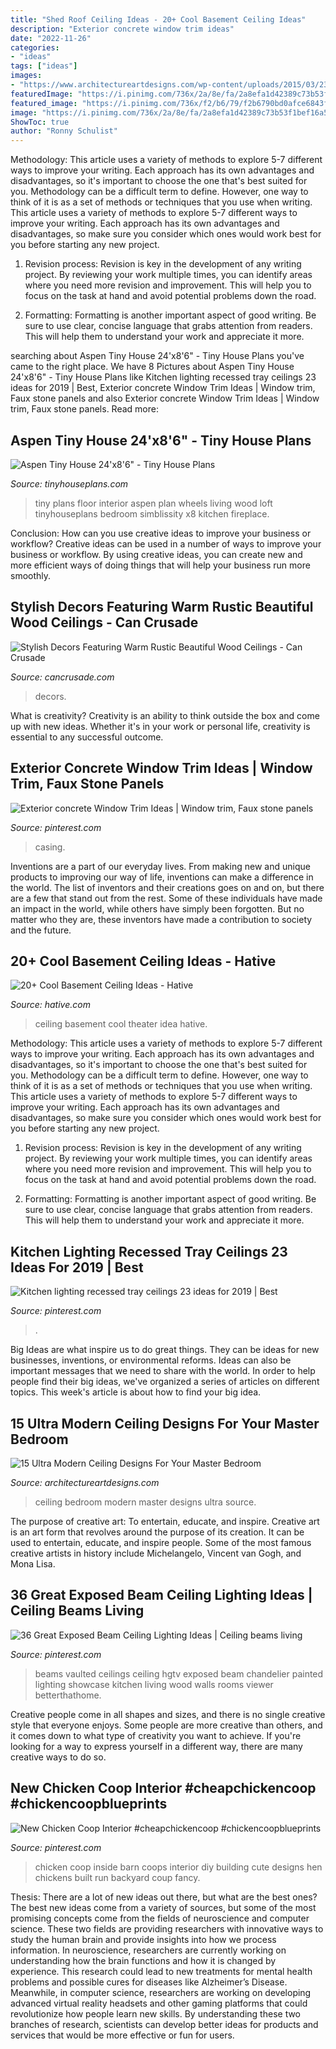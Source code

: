 ```yaml
---
title: "Shed Roof Ceiling Ideas - 20+ Cool Basement Ceiling Ideas"
description: "Exterior concrete window trim ideas"
date: "2022-11-26"
categories:
- "ideas"
tags: ["ideas"]
images:
- "https://www.architectureartdesigns.com/wp-content/uploads/2015/03/233-630x472.jpg"
featuredImage: "https://i.pinimg.com/736x/2a/8e/fa/2a8efa1d42389c73b53f1bef16a53a04.jpg"
featured_image: "https://i.pinimg.com/736x/f2/b6/79/f2b6790bd0afce6843f612cfaaeda481--window-casing-window-trims.jpg"
image: "https://i.pinimg.com/736x/2a/8e/fa/2a8efa1d42389c73b53f1bef16a53a04.jpg"
ShowToc: true
author: "Ronny Schulist"
---
```



Methodology: This article uses a variety of methods to explore 5-7 different ways to improve your writing. Each approach has its own advantages and disadvantages, so it's important to choose the one that's best suited for you.
Methodology can be a difficult term to define. However, one way to think of it is as a set of methods or techniques that you use when writing. This article uses a variety of methods to explore 5-7 different ways to improve your writing. Each approach has its own advantages and disadvantages, so make sure you consider which ones would work best for you before starting any new project.
1) Revision process: Revision is key in the development of any writing project. By reviewing your work multiple times, you can identify areas where you need more revision and improvement. This will help you to focus on the task at hand and avoid potential problems down the road.

2) Formatting: Formatting is another important aspect of good writing. Be sure to use clear, concise language that grabs attention from readers. This will help them to understand your work and appreciate it more.

	

		
searching about Aspen Tiny House 24&#039;x8&#039;6&quot; - Tiny House Plans you've came to the right place. We have 8 Pictures about Aspen Tiny House 24&#039;x8&#039;6&quot; - Tiny House Plans like Kitchen lighting recessed tray ceilings 23 ideas for 2019 | Best, Exterior concrete Window Trim Ideas | Window trim, Faux stone panels and also Exterior concrete Window Trim Ideas | Window trim, Faux stone panels. Read more:
		
    
## Aspen Tiny House 24&#039;x8&#039;6&quot; - Tiny House Plans

<img loading=lazy src="https://tinyhouseplans.com/wp-content/uploads/2018/04/JymDwaynePhotography.com-1.png" onerror="this.onerror=null;this.src='https://tse1.mm.bing.net/th?id=OIP.4K56hDWYa5VwPZhaxTOjwgHaE8&amp;pid=15.1';" alt="Aspen Tiny House 24&#039;x8&#039;6&quot; - Tiny House Plans">

_Source: tinyhouseplans.com_

>tiny plans floor interior aspen plan wheels living wood loft tinyhouseplans bedroom simblissity x8 kitchen fireplace. 

	

Conclusion: How can you use creative ideas to improve your business or workflow?
Creative ideas can be used in a number of ways to improve your business or workflow. By using creative ideas, you can create new and more efficient ways of doing things that will help your business run more smoothly.

    
## Stylish Decors Featuring Warm Rustic Beautiful Wood Ceilings - Can Crusade

<img loading=lazy src="https://cdn.cancrusade.com/wp-content/uploads/stylish-decors-featuring-warm-rustic-beautiful-wood-ceilings_67567.jpg" onerror="this.onerror=null;this.src='https://tse4.mm.bing.net/th?id=OIP.XA-bvEk_xojL1rKpiQXqSQHaJ4&amp;pid=15.1';" alt="Stylish Decors Featuring Warm Rustic Beautiful Wood Ceilings - Can Crusade">

_Source: cancrusade.com_

>decors. 

	

What is creativity?
Creativity is an ability to think outside the box and come up with new ideas. Whether it's in your work or personal life, creativity is essential to any successful outcome.

    
## Exterior Concrete Window Trim Ideas | Window Trim, Faux Stone Panels

<img loading=lazy src="https://i.pinimg.com/736x/f2/b6/79/f2b6790bd0afce6843f612cfaaeda481--window-casing-window-trims.jpg" onerror="this.onerror=null;this.src='https://tse3.mm.bing.net/th?id=OIP.aZN7Bf6vnxo7Voe9E8xPqAHaJ3&amp;pid=15.1';" alt="Exterior concrete Window Trim Ideas | Window trim, Faux stone panels">

_Source: pinterest.com_

>casing. 

	

Inventions are a part of our everyday lives. From making new and unique products to improving our way of life, inventions can make a difference in the world. The list of inventors and their creations goes on and on, but there are a few that stand out from the rest. Some of these individuals have made an impact in the world, while others have simply been forgotten. But no matter who they are, these inventors have made a contribution to society and the future.

    
## 20+ Cool Basement Ceiling Ideas - Hative

<img loading=lazy src="https://hative.com/wp-content/uploads/2014/05/basement-ceiling-ideas/14-home-theater-ceiling-idea.jpg" onerror="this.onerror=null;this.src='https://tse2.mm.bing.net/th?id=OIP.WZoTJjv9Wtep8X3uh76wSAHaHX&amp;pid=15.1';" alt="20+ Cool Basement Ceiling Ideas - Hative">

_Source: hative.com_

>ceiling basement cool theater idea hative. 

	

Methodology: This article uses a variety of methods to explore 5-7 different ways to improve your writing. Each approach has its own advantages and disadvantages, so it's important to choose the one that's best suited for you.
Methodology can be a difficult term to define. However, one way to think of it is as a set of methods or techniques that you use when writing. This article uses a variety of methods to explore 5-7 different ways to improve your writing. Each approach has its own advantages and disadvantages, so make sure you consider which ones would work best for you before starting any new project.
1) Revision process: Revision is key in the development of any writing project. By reviewing your work multiple times, you can identify areas where you need more revision and improvement. This will help you to focus on the task at hand and avoid potential problems down the road.

2) Formatting: Formatting is another important aspect of good writing. Be sure to use clear, concise language that grabs attention from readers. This will help them to understand your work and appreciate it more.

    
## Kitchen Lighting Recessed Tray Ceilings 23 Ideas For 2019 | Best

<img loading=lazy src="https://i.pinimg.com/736x/14/19/f5/1419f5263cd1e7cb976ae84a3f1e4b36.jpg" onerror="this.onerror=null;this.src='https://tse3.mm.bing.net/th?id=OIP.xYq_s1hkBDDvoNhvxSF89gAAAA&amp;pid=15.1';" alt="Kitchen lighting recessed tray ceilings 23 ideas for 2019 | Best">

_Source: pinterest.com_

>. 

	

Big Ideas are what inspire us to do great things. They can be ideas for new businesses, inventions, or environmental reforms. Ideas can also be important messages that we need to share with the world. In order to help people find their big ideas, we've organized a series of articles on different topics. This week's article is about how to find your big idea.

    
## 15 Ultra Modern Ceiling Designs For Your Master Bedroom

<img loading=lazy src="https://www.architectureartdesigns.com/wp-content/uploads/2015/03/233-630x472.jpg" onerror="this.onerror=null;this.src='https://tse1.mm.bing.net/th?id=OIP.g9VMfSTO20v9iHiq240N2QHaFj&amp;pid=15.1';" alt="15 Ultra Modern Ceiling Designs For Your Master Bedroom">

_Source: architectureartdesigns.com_

>ceiling bedroom modern master designs ultra source. 

	

The purpose of creative art: To entertain, educate, and inspire.
Creative art is an art form that revolves around the purpose of its creation. It can be used to entertain, educate, and inspire people. Some of the most famous creative artists in history include Michelangelo, Vincent van Gogh, and Mona Lisa.

    
## 36 Great Exposed Beam Ceiling Lighting Ideas | Ceiling Beams Living

<img loading=lazy src="https://i.pinimg.com/736x/46/33/d2/4633d2cfc42024709cc1dc2480203927.jpg" onerror="this.onerror=null;this.src='https://tse4.mm.bing.net/th?id=OIP.f3St-OHIfbE3e4M2ejaXpgHaLG&amp;pid=15.1';" alt="36 Great Exposed Beam Ceiling Lighting Ideas | Ceiling beams living">

_Source: pinterest.com_

>beams vaulted ceilings ceiling hgtv exposed beam chandelier painted lighting showcase kitchen living wood walls rooms viewer betterthathome. 

	

Creative people come in all shapes and sizes, and there is no single creative style that everyone enjoys. Some people are more creative than others, and it comes down to what type of creativity you want to achieve. If you're looking for a way to express yourself in a different way, there are many creative ways to do so.

    
## New Chicken Coop Interior #cheapchickencoop #chickencoopblueprints

<img loading=lazy src="https://i.pinimg.com/736x/2a/8e/fa/2a8efa1d42389c73b53f1bef16a53a04.jpg" onerror="this.onerror=null;this.src='https://tse4.mm.bing.net/th?id=OIP.-TwD36T_LLR4uWaaSTdhrwHaJ3&amp;pid=15.1';" alt="New Chicken Coop Interior #cheapchickencoop #chickencoopblueprints">

_Source: pinterest.com_

>chicken coop inside barn coops interior diy building cute designs hen chickens built run backyard coup fancy. 

	

Thesis: There are a lot of new ideas out there, but what are the best ones?
The best new ideas come from a variety of sources, but some of the most promising concepts come from the fields of neuroscience and computer science. These two fields are providing researchers with innovative ways to study the human brain and provide insights into how we process information. In neuroscience, researchers are currently working on understanding how the brain functions and how it is changed by experience. This research could lead to new treatments for mental health problems and possible cures for diseases like Alzheimer’s Disease. Meanwhile, in computer science, researchers are working on developing advanced virtual reality headsets and other gaming platforms that could revolutionize how people learn new skills. By understanding these two branches of research, scientists can develop better ideas for products and services that would be more effective or fun for users.

